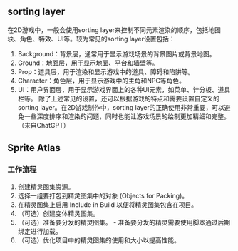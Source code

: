 ## sorting layer
在2D游戏中，一般会使用sorting layer来控制不同元素渲染的顺序，包括地图块、角色、特效、UI等。较为常见的sorting layer设置包括：
1. Background：背景层，通常用于显示游戏场景的背景图片或背景地图。
2. Ground：地面层，用于显示地面、平台和墙壁等。
3. Prop：道具层，用于渲染和显示游戏中的道具、障碍和陷阱等。
4. Character：角色层，用于显示游戏中的主角和NPC等角色。
5. UI：用户界面层，用于显示游戏界面上的各种UI元素，如菜单、计分板、道具栏等。
除了上述常见的设置，还可以根据游戏的特点和需要设置自定义的sorting layer。在2D游戏制作中，sorting layer的正确使用非常重要，可以避免一些深度排序和渲染的问题，同时也能让游戏场景的绘制更加精细和完整。（来自ChatGPT）
## Sprite Atlas
### 工作流程
1. 创建精灵图集资源。
2. 选择一组要打包到精灵图集中的对象 (Objects for Packing)。
3. 在精灵图集上启用 Include in Build 以便将精灵图集包含在项目。
4. （可选）创建变体精灵图集。
5. （可选）准备要分发的精灵图集。 - 准备要分发的精灵需要使用脚本通过后期绑定进行加载。
6. （可选）优化项目中的精灵图集的使用和大小以提高性能。
